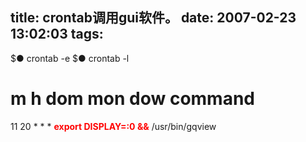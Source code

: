 title: crontab调用gui软件。
date: 2007-02-23 13:02:03
tags:
---

$● crontab -e 
$● crontab -l 
# m h dom mon dow command 
11 20 * * * **<span style="color: red">export DISPLAY=:0 &amp;&amp;** /usr/bin/gqview